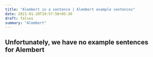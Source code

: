 ```yaml
---
title: "Alembert in a sentence | Alembert example sentences"
date: 2021-01-20T19:57:50+05:30
draft: falses
summary: "Alembert"
---
```

## Unfortunately, we have no example sentences for Alembert                 
